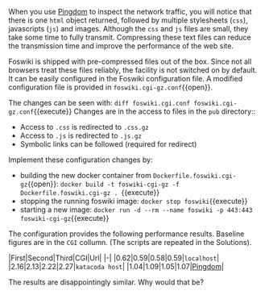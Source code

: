  When you use [Pingdom](https://tools.pingdom.com/#!/) to inspect the network traffic, you will notice that there is one `html` object returned, followed by multiple stylesheets (`css`), javascripts (`js`) and images. Although the `css` and `js` files are small, they take some time to fully transmit. Compressing these text files can reduce the transmission time and improve the performance of the web site.

 Foswiki is shipped with pre-compressed files out of the box. Since not all browsers treat these files reliably, the facility is not switched on by default. It can be easily configured in the Foswiki configuration file. A modified configuration file is provided in `foswiki.cgi-gz.conf`{{open}}.

 The changes can be seen with: `diff foswiki.cgi.conf foswiki.cgi-gz.conf`{{execute}} Changes are in the access to files in the `pub` directory::

* Access to `.css` is redirected to `.css.gz`
* Access to `.js` is redirected to `.js.gz`
* Symbolic links can be followed (required for redirect)

 Implement these configuration changes by:

* building the new docker container from `Dockerfile.foswiki.cgi-gz`{{open}}: `docker build -t foswiki-cgi-gz -f Dockerfile.foswiki.cgi-gz . `{{execute}}
* stopping the running foswiki image: `docker stop foswiki`{{execute}}
* starting a new image: `docker run -d --rm --name foswiki -p 443:443 foswiki-cgi-gz`{{execute}}

 The configuration provides the following performance results. Baseline figures are in the `CGI` collumn. (The scripts are repeated in the Solutions).

|First|Second|Third|CGI|Url|
|-|
|0.62|0.59|0.58|0.59|`localhost`|
|2.16|2.13|2.22|2.27|`katacoda host`|
|1.04|1.09|1.05|1.07|[Pingdom](../../..)|

 The results are disappointingly similar. Why would that be?

